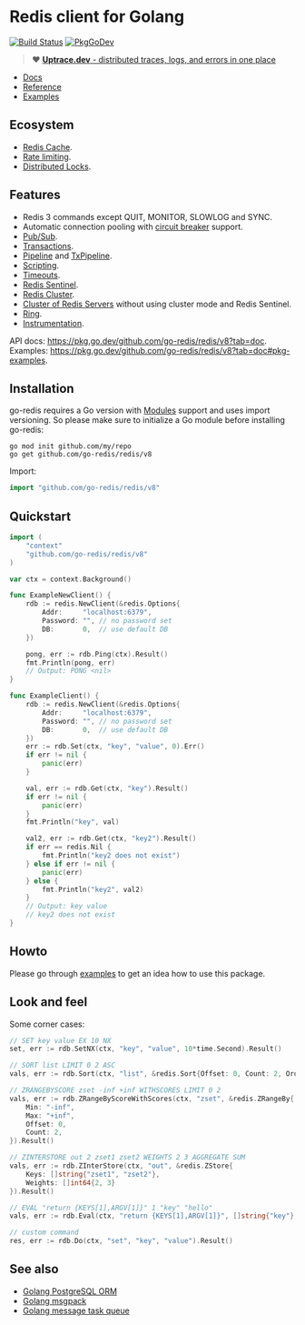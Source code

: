 # Redis client for Golang

[![Build Status](https://travis-ci.org/go-redis/redis.png?branch=master)](https://travis-ci.org/go-redis/redis)
[![PkgGoDev](https://pkg.go.dev/badge/github.com/go-redis/redis/v8)](https://pkg.go.dev/github.com/go-redis/redis/v8?tab=doc)

> :heart: [**Uptrace.dev** - distributed traces, logs, and errors in one place](https://uptrace.dev)

- [Docs](https://redis.uptrace.dev)
- [Reference](https://pkg.go.dev/github.com/go-redis/redis/v8?tab=doc)
- [Examples](https://pkg.go.dev/github.com/go-redis/redis/v8?tab=doc#pkg-examples)

## Ecosystem

- [Redis Cache](https://github.com/go-redis/cache).
- [Rate limiting](https://github.com/go-redis/redis_rate).
- [Distributed Locks](https://github.com/bsm/redislock).

## Features

- Redis 3 commands except QUIT, MONITOR, SLOWLOG and SYNC.
- Automatic connection pooling with
  [circuit breaker](https://en.wikipedia.org/wiki/Circuit_breaker_design_pattern) support.
- [Pub/Sub](https://pkg.go.dev/github.com/go-redis/redis/v8?tab=doc#PubSub).
- [Transactions](https://pkg.go.dev/github.com/go-redis/redis/v8?tab=doc#example-Client-TxPipeline).
- [Pipeline](https://pkg.go.dev/github.com/go-redis/redis/v8?tab=doc#example-Client-Pipeline) and
  [TxPipeline](https://pkg.go.dev/github.com/go-redis/redis/v8?tab=doc#example-Client-TxPipeline).
- [Scripting](https://pkg.go.dev/github.com/go-redis/redis/v8?tab=doc#Script).
- [Timeouts](https://pkg.go.dev/github.com/go-redis/redis/v8?tab=doc#Options).
- [Redis Sentinel](https://pkg.go.dev/github.com/go-redis/redis/v8?tab=doc#NewFailoverClient).
- [Redis Cluster](https://pkg.go.dev/github.com/go-redis/redis/v8?tab=doc#NewClusterClient).
- [Cluster of Redis Servers](https://pkg.go.dev/github.com/go-redis/redis/v8?tab=doc#example-NewClusterClient--ManualSetup)
  without using cluster mode and Redis Sentinel.
- [Ring](https://pkg.go.dev/github.com/go-redis/redis/v8?tab=doc#NewRing).
- [Instrumentation](https://pkg.go.dev/github.com/go-redis/redis/v8?tab=doc#ex-package--Instrumentation).

API docs: https://pkg.go.dev/github.com/go-redis/redis/v8?tab=doc. Examples:
https://pkg.go.dev/github.com/go-redis/redis/v8?tab=doc#pkg-examples.

## Installation

go-redis requires a Go version with [Modules](https://github.com/golang/go/wiki/Modules) support and
uses import versioning. So please make sure to initialize a Go module before installing go-redis:

```shell
go mod init github.com/my/repo
go get github.com/go-redis/redis/v8
```

Import:

```go
import "github.com/go-redis/redis/v8"
```

## Quickstart

```go
import (
    "context"
    "github.com/go-redis/redis/v8"
)

var ctx = context.Background()

func ExampleNewClient() {
    rdb := redis.NewClient(&redis.Options{
        Addr:     "localhost:6379",
        Password: "", // no password set
        DB:       0,  // use default DB
    })

    pong, err := rdb.Ping(ctx).Result()
    fmt.Println(pong, err)
    // Output: PONG <nil>
}

func ExampleClient() {
    rdb := redis.NewClient(&redis.Options{
        Addr:     "localhost:6379",
        Password: "", // no password set
        DB:       0,  // use default DB
    })
    err := rdb.Set(ctx, "key", "value", 0).Err()
    if err != nil {
        panic(err)
    }

    val, err := rdb.Get(ctx, "key").Result()
    if err != nil {
        panic(err)
    }
    fmt.Println("key", val)

    val2, err := rdb.Get(ctx, "key2").Result()
    if err == redis.Nil {
        fmt.Println("key2 does not exist")
    } else if err != nil {
        panic(err)
    } else {
        fmt.Println("key2", val2)
    }
    // Output: key value
    // key2 does not exist
}
```

## Howto

Please go through [examples](https://pkg.go.dev/github.com/go-redis/redis/v8?tab=doc#pkg-examples)
to get an idea how to use this package.

## Look and feel

Some corner cases:

```go
// SET key value EX 10 NX
set, err := rdb.SetNX(ctx, "key", "value", 10*time.Second).Result()

// SORT list LIMIT 0 2 ASC
vals, err := rdb.Sort(ctx, "list", &redis.Sort{Offset: 0, Count: 2, Order: "ASC"}).Result()

// ZRANGEBYSCORE zset -inf +inf WITHSCORES LIMIT 0 2
vals, err := rdb.ZRangeByScoreWithScores(ctx, "zset", &redis.ZRangeBy{
    Min: "-inf",
    Max: "+inf",
    Offset: 0,
    Count: 2,
}).Result()

// ZINTERSTORE out 2 zset1 zset2 WEIGHTS 2 3 AGGREGATE SUM
vals, err := rdb.ZInterStore(ctx, "out", &redis.ZStore{
    Keys: []string{"zset1", "zset2"},
    Weights: []int64{2, 3}
}).Result()

// EVAL "return {KEYS[1],ARGV[1]}" 1 "key" "hello"
vals, err := rdb.Eval(ctx, "return {KEYS[1],ARGV[1]}", []string{"key"}, "hello").Result()

// custom command
res, err := rdb.Do(ctx, "set", "key", "value").Result()
```

## See also

- [Golang PostgreSQL ORM](https://github.com/go-pg/pg)
- [Golang msgpack](https://github.com/vmihailenco/msgpack)
- [Golang message task queue](https://github.com/vmihailenco/taskq)
